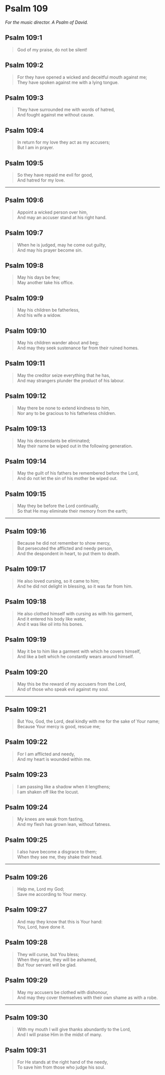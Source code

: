 # Psalm 109

_For the music director. A Psalm of David._

## Psalm 109:1

> God of my praise, do not be silent!

## Psalm 109:2

> For they have opened a wicked and deceitful mouth against me;  
> They have spoken against me with a lying tongue.

## Psalm 109:3

> They have surrounded me with words of hatred,  
> And fought against me without cause.

## Psalm 109:4

> In return for my love they act as my accusers;  
> But I am in prayer.

## Psalm 109:5

> So they have repaid me evil for good,  
> And hatred for my love.

---

## Psalm 109:6

> Appoint a wicked person over him,  
> And may an accuser stand at his right hand.

## Psalm 109:7

> When he is judged, may he come out guilty,  
> And may his prayer become sin.

## Psalm 109:8

> May his days be few;  
> May another take his office.

## Psalm 109:9

> May his children be fatherless,  
> And his wife a widow.

## Psalm 109:10

> May his children wander about and beg;  
> And may they seek sustenance far from their ruined homes.

## Psalm 109:11

> May the creditor seize everything that he has,  
> And may strangers plunder the product of his labour.

## Psalm 109:12

> May there be none to extend kindness to him,  
> Nor any to be gracious to his fatherless children.

## Psalm 109:13

> May his descendants be eliminated;  
> May their name be wiped out in the following generation.

## Psalm 109:14

> May the guilt of his fathers be remembered before the Lord,  
> And do not let the sin of his mother be wiped out.

## Psalm 109:15

> May they be before the Lord continually,  
> So that He may eliminate their memory from the earth;

---

## Psalm 109:16

> Because he did not remember to show mercy,  
> But persecuted the afflicted and needy person,  
> And the despondent in heart, to put them to death.

## Psalm 109:17

> He also loved cursing, so it came to him;  
> And he did not delight in blessing, so it was far from him.

## Psalm 109:18

> He also clothed himself with cursing as with his garment,  
> And it entered his body like water,  
> And it was like oil into his bones.

## Psalm 109:19

> May it be to him like a garment with which he covers himself,  
> And like a belt which he constantly wears around himself.

## Psalm 109:20

> May this be the reward of my accusers from the Lord,  
> And of those who speak evil against my soul.

---

## Psalm 109:21

> But You, God, the Lord, deal kindly with me for the sake of Your name;  
> Because Your mercy is good, rescue me;

## Psalm 109:22

> For I am afflicted and needy,  
> And my heart is wounded within me.

## Psalm 109:23

> I am passing like a shadow when it lengthens;  
> I am shaken off like the locust.

## Psalm 109:24

> My knees are weak from fasting,  
> And my flesh has grown lean, without fatness.

## Psalm 109:25

> I also have become a disgrace to them;  
> When they see me, they shake their head.

---

## Psalm 109:26

> Help me, Lord my God;  
> Save me according to Your mercy.

## Psalm 109:27

> And may they know that this is Your hand:  
> You, Lord, have done it.

## Psalm 109:28

> They will curse, but You bless;  
> When they arise, they will be ashamed,  
> But Your servant will be glad.

## Psalm 109:29

> May my accusers be clothed with dishonour,  
> And may they cover themselves with their own shame as with a robe.

---

## Psalm 109:30

> With my mouth I will give thanks abundantly to the Lord,  
> And I will praise Him in the midst of many.

## Psalm 109:31

> For He stands at the right hand of the needy,  
> To save him from those who judge his soul.
